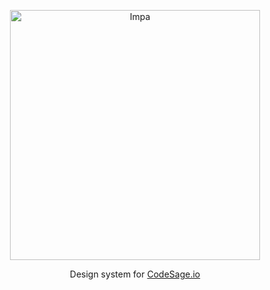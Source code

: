 <p align="center">
  <a href="https://impa.dev">
    <img src="https://impa.dev/public/logo.png" alt="Impa" width="400" />
  </a>
</p>

<p align="center">Design system for <a href="https://codesage.io">CodeSage.io</a></p>

